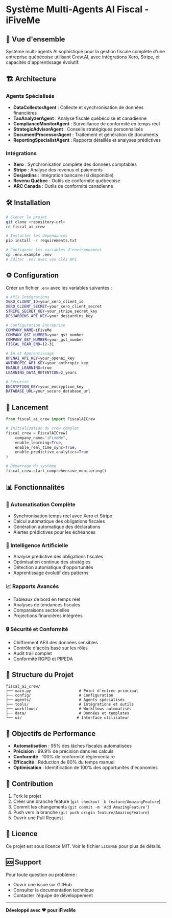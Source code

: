 # Système Multi-Agents AI Fiscal - iFiveMe

## 🚀 Vue d'ensemble

Système multi-agents AI sophistiqué pour la gestion fiscale complète d'une entreprise québécoise utilisant Crew.AI, avec intégrations Xero, Stripe, et capacités d'apprentissage évolutif.

## 🏗️ Architecture

### Agents Spécialisés
- **DataCollectorAgent** : Collecte et synchronisation de données financières
- **TaxAnalyzerAgent** : Analyse fiscale québécoise et canadienne
- **ComplianceMonitorAgent** : Surveillance de conformité en temps réel
- **StrategicAdvisorAgent** : Conseils stratégiques personnalisés
- **DocumentProcessorAgent** : Traitement et génération de documents
- **ReportingSpecialistAgent** : Rapports détaillés et analyses prédictives

### Intégrations
- **Xero** : Synchronisation complète des données comptables
- **Stripe** : Analyse des revenus et paiements
- **Desjardins** : Intégration bancaire (si disponible)
- **Revenu Québec** : Outils de conformité québécoise
- **ARC Canada** : Outils de conformité canadienne

## 🛠️ Installation

```bash
# Cloner le projet
git clone <repository-url>
cd fiscal_ai_crew

# Installer les dépendances
pip install -r requirements.txt

# Configurer les variables d'environnement
cp .env.example .env
# Éditer .env avec vos clés API
```

## ⚙️ Configuration

Créer un fichier `.env` avec les variables suivantes :

```bash
# APIs Intégrations
XERO_CLIENT_ID=your_xero_client_id
XERO_CLIENT_SECRET=your_xero_client_secret
STRIPE_SECRET_KEY=your_stripe_secret_key
DESJARDINS_API_KEY=your_desjardins_key

# Configuration Entreprise
COMPANY_NAME=iFiveMe
COMPANY_QST_NUMBER=your_qst_number
COMPANY_GST_NUMBER=your_gst_number
FISCAL_YEAR_END=12-31

# IA et Apprentissage
OPENAI_API_KEY=your_openai_key
ANTHROPIC_API_KEY=your_anthropic_key
ENABLE_LEARNING=true
LEARNING_DATA_RETENTION=2_years

# Sécurité
ENCRYPTION_KEY=your_encryption_key
DATABASE_URL=your_secure_database_url
```

## 🚀 Lancement

```python
from fiscal_ai_crew import FiscalAICrew

# Initialisation du crew complet
fiscal_crew = FiscalAICrew(
    company_name="iFiveMe",
    enable_learning=True,
    enable_real_time_sync=True,
    enable_predictive_analytics=True
)

# Démarrage du système
fiscal_crew.start_comprehensive_monitoring()
```

## 📊 Fonctionnalités

### 🔄 Automatisation Complète
- Synchronisation temps réel avec Xero et Stripe
- Calcul automatique des obligations fiscales
- Génération automatique des déclarations
- Alertes prédictives pour les échéances

### 🧠 Intelligence Artificielle
- Analyse prédictive des obligations fiscales
- Optimisation continue des stratégies
- Détection automatique d'opportunités
- Apprentissage évolutif des patterns

### 📈 Rapports Avancés
- Tableaux de bord en temps réel
- Analyses de tendances fiscales
- Comparaisons sectorielles
- Projections financières intégrées

### 🔒 Sécurité et Conformité
- Chiffrement AES des données sensibles
- Contrôle d'accès basé sur les rôles
- Audit trail complet
- Conformité RGPD et PIPEDA

## 📁 Structure du Projet

```
fiscal_ai_crew/
├── main.py                     # Point d'entrée principal
├── config/                     # Configuration
├── agents/                     # Agents spécialisés
├── tools/                      # Intégrations et outils
├── workflows/                  # Workflows automatisés
├── data/                       # Données et templates
└── ui/                        # Interface utilisateur
```

## 🎯 Objectifs de Performance

- **Automatisation** : 95% des tâches fiscales automatisées
- **Précision** : 99.9% de précision dans les calculs
- **Conformité** : 100% de conformité réglementaire
- **Efficacité** : Réduction de 80% du temps manuel
- **Optimisation** : Identification de 100% des opportunités d'économies

## 🤝 Contribution

1. Fork le projet
2. Créer une branche feature (`git checkout -b feature/AmazingFeature`)
3. Commit les changements (`git commit -m 'Add AmazingFeature'`)
4. Push vers la branche (`git push origin feature/AmazingFeature`)
5. Ouvrir une Pull Request

## 📄 Licence

Ce projet est sous licence MIT. Voir le fichier `LICENSE` pour plus de détails.

## 🆘 Support

Pour toute question ou problème :
- Ouvrir une issue sur GitHub
- Consulter la documentation technique
- Contacter l'équipe de développement

---

**Développé avec ❤️ pour iFiveMe** 